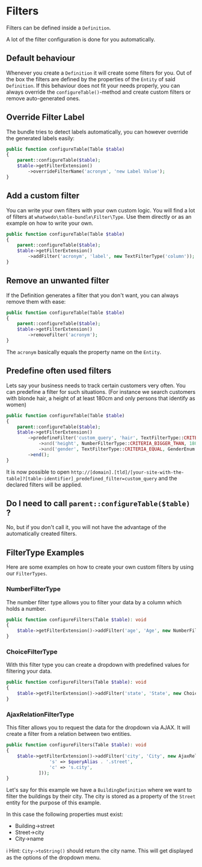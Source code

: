 # Filters

Filters can be defined inside a `Definition`.

A lot of the filter configuration is done for you automatically.

## Default behaviour

Whenever you create a `Definition` it will create some filters for you.
Out of the box the filters are defined by the properties of the `Entity` of said `Definition`.
If this behaviour does not fit your needs properly, you can always override the `configureTable()`-method and create custom filters or remove auto-generated ones.

## Override Filter Label

The bundle tries to detect labels automatically, you can however override the generated labels easily:

```php
public function configureTable(Table $table)
{
    parent::configureTable($table);
    $table->getFilterExtension()
        ->overrideFilterName('acronym', 'new Label Value');
}
```

## Add a custom filter

You can write your own filters with your own custom logic. You will find a lot of filters at `whatwedo\table-bundle\Filter\Type`. Use them directly or as an example on how to write your own.

```php
public function configureTable(Table $table)
{
    parent::configureTable($table);
    $table->getFilterExtension()
        ->addFilter('acronym', 'label', new TextFilterType('column'));
}
```

## Remove an unwanted filter

If the Definition generates a filter that you don't want, you can always remove them with ease:

```php
public function configureTable(Table $table)
{
    parent::configureTable($table);
    $table->getFilterExtension()
        ->removeFilter('acronym');
}
```

The `acronym` basically equals the property name on the `Entity`.

## Predefine often used filters

Lets say your business needs to track certain customers very often. You can predefine a filter for such situations.
(For instance we search customers with blonde hair, a height of at least 180cm and only persons that identify as women) 

```php
public function configureTable(Table $table)
{
    parent::configureTable($table);
    $table->getFilterExtension()
        ->predefineFilter('custom_query', 'hair', TextFilterType::CRITERIA_EQUAL, HairColorEnum::BLONDE)
            ->and('height', NumberFilterType::CRITERIA_BIGGER_THAN, 180)
            ->and('gender', TextFilterType::CRITERIA_EQUAL, GenderEnum::WOMAN)
        ->end();
}
```

It is now possible to open `http://[domain].[tld]/[your-site-with-the-table]?[table-identifier]_predefined_filter=custom_query` and the declared filters will be applied. 

## Do I need to call `parent::configureTable($table)` ?

No, but if you don't call it, you will not have the advantage of the automatically created filters. 

## FilterType Examples

Here are some examples on how to create your own custom filters by using our `FilterTypes`.

### NumberFilterType

The number filter type allows you to filter your data by a column which holds a number.

```php
public function configureFilters(Table $table): void
{
    $table->getFilterExtension()->addFilter('age', 'Age', new NumberFilterType(self::getQueryAlias() . '.age'))
}
```

### ChoiceFilterType

With this filter type you can create a dropdown with predefined values for filtering your data.

```php
public function configureFilters(Table $table): void
{
    $table->getFilterExtension()->addFilter('state', 'State', new ChoiceFilterType('s.state', ['open', 'in_progress', 'done'], ['s' => self::getQueryAlias() . '.task']))
}
```

### AjaxRelationFilterType

This filter allows you to request the data for the dropdown via AJAX. It will create a filter from a relation between two entities.

```php
public function configureFilters(Table $table): void
{
    $table->getFilterExtension()->addFilter('city', 'City', new AjaxRelationFilterType('c', City::class, $entityManager, $router->generate(CityDefinition::getRoute(Page::JSONSEARCH)), [
                's' => $queryAlias . '.street',
                'c' => 's.city',
            ]));
}
```

Let's say for this example we have a `BuildingDefinition` where we want to filter the buildings by their city. The city is stored as a property of the `Street` entity for the purpose of this example.

In this case the following properties must exist:
- Building->street
- Street->city
- City->name

ℹ️ Hint: `City->toString()` should return the city name. This will get displayed as the options of the dropdown menu.

